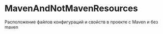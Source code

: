 # MavenAndNotMavenResources
Расположение файлов конфигураций и свойств в проекте с Maven и без maven
